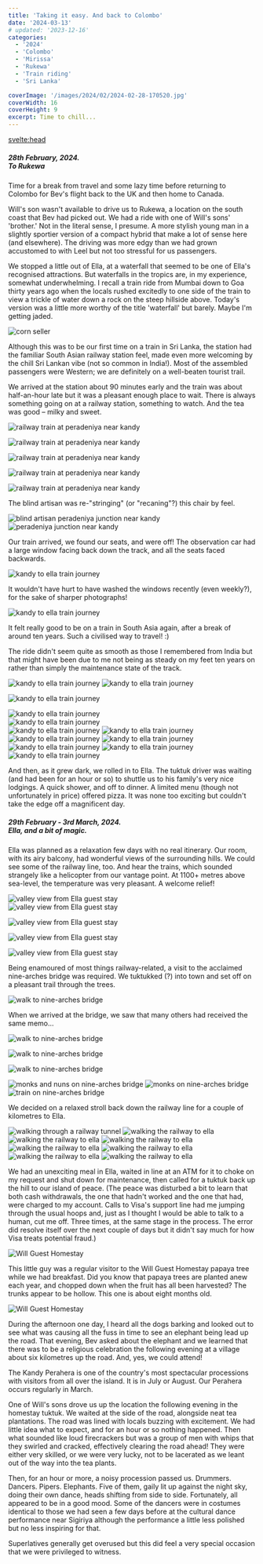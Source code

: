 ```yaml
---
title: 'Taking it easy. And back to Colombo'
date: '2024-03-13'
# updated: '2023-12-16'
categories:
  - '2024'
  - 'Colombo'
  - 'Mirissa'
  - 'Rukewa'
  - 'Train riding'
  - 'Sri Lanka'

coverImage: '/images/2024/02/2024-02-28-170520.jpg'
coverWidth: 16
coverHeight: 9
excerpt: Time to chill...
---
```


<script>
	import Callout from '$lib/components/Callout.svelte'
  import Img from '$lib/components/Img.svelte'
</script>

<svelte:head>

<title>2024 Sri Lanka</title>
</svelte:head>

<section class="card">
<h5>
  	28th February, 2024.<br/>
  	To Rukewa
</h5>

<p>Time for a break from travel and some lazy time before returning to Colombo for Bev's flight back to the UK and then home to Canada.</p>

<p>Will's son wasn't available to drive us to Rukewa, a location on the south coast that Bev had picked out. We had a ride with one of Will's sons' 'brother.' Not in the literal sense, I presume. A more stylish young man in a slightly sportier version of a compact hybrid that make a lot of sense here (and elsewhere). The driving was more edgy than we had grown accustomed to with Leel but not too stressful for us passengers.</p>

<p>We stopped a little out of Ella, at a waterfall that seemed to be one of Ella's recognised attractions. But waterfalls in the tropics are, in my experience, somewhat underwhelming. I recall a train ride from Mumbai down to Goa thirty years ago when the locals rushed excitedly to one side of the train to view a trickle of water down a rock on the steep hillside above. Today's version was a little more worthy of the title 'waterfall' but barely. Maybe I'm getting jaded.</p>

<Img
  src="/images/2024/02/2024-03-03-100146.jpg"
  alt="corn seller"
  caption="Selling corn to waterfall tourists"
/>

<p>Although this was to be our first time on a train in Sri Lanka, the station had the familiar South Asian railway station feel, made even more welcoming by the chill Sri Lankan vibe (not so common in India!). Most of the assembled passengers were Western; we are definitely on a well-beaten tourist trail.</p>

<p>We arrived at the station about 90 minutes early and the train was about half-an-hour late but it was a pleasant enough place to wait. There is always something going on at a railway station, something to watch. And the tea was good &ndash; milky and sweet.</p>

<Img
  src="/images/2024/02/2024-02-28-105547.jpg"
  alt="railway train at peradeniya near kandy"
  caption="Not our train..."
/>

<div class="w-80">
  <Img
    src="/images/2024/02/2024-02-28-105712.jpg"
    alt="railway train at peradeniya near kandy"
  />
</div>
<p></p>
<div class="w-80">
  <Img
    src="/images/2024/02/2024-02-28-110323.jpg"
    alt="railway train at peradeniya near kandy"
  />
</div>

<Img
    src="/images/2024/02/2024-02-28-110655.jpg"
    alt="railway train at peradeniya near kandy"
/>

<div class="w-90">
  <Img
      src="/images/2024/02/2024-02-28-113906.jpg"
      alt="railway train at peradeniya near kandy"
  />
</div>

<p>The blind artisan was re-"stringing" (or "recaning"?) this chair by feel.</p>
<div class="w-80">
  <Img
      src="/images/2024/02/2024-02-28-120503.jpg"
      alt="blind artisan peradeniya junction near kandy"
  />
</div>
<Img
    src="/images/2024/02/2024-02-28-135204.jpg"
    alt="peradeniya junction near kandy"
/>

<p>Our train arrived, we found our seats, and were off! The observation car had a large window facing back down the track, and all the seats faced backwards. </p>

<Img
    src="/images/2024/02/2024-02-28-141332.jpg"
    alt="kandy to ella train journey"
/>

<p>It wouldn't have hurt to have washed the windows recently (even weekly?), for the sake of sharper photographs!</p>
<div class="w-70">
  <Img
      src="/images/2024/02/2024-02-28-141337.jpg"
      alt="kandy to ella train journey"
  />
</div>
<p>It felt really good to be on a train in South Asia again, after a break of around ten years. Such a civilised way to travel! :) </p>
<p>The ride didn't seem quite as smooth as those I remembered from India but that might have been due to me not being as steady on my feet ten years on rather than simply the maintenance state of the track.</p>
<Img
    src="/images/2024/02/2024-02-28-145748.jpg"
    alt="kandy to ella train journey"
/>
<Img
    src="/images/2024/02/2024-02-28-150726.jpg"
    alt="kandy to ella train journey"
/>

<Img
      src="/images/2024/02/2024-02-28-152655.jpg"
      alt="kandy to ella train journey"
  />

<div class="w-90">
  <Img
      src="/images/2024/02/2024-02-28-153330.jpg"
      alt="kandy to ella train journey"
      caption="Getting up into tea-plantation country"
  />
 
</div>

<div class="w-90">
  <Img
      src="/images/2024/02/2024-02-28-153544.jpg"
      alt="kandy to ella train journey"
  />
</div>
<Img
    src="/images/2024/02/2024-02-28-152722.jpg"
    alt="kandy to ella train journey"
/>
<Img
    src="/images/2024/02/2024-02-28-161556.jpg"
    alt="kandy to ella train journey"
/>
<Img
    src="/images/2024/02/2024-02-28-161612.jpg"
    alt="kandy to ella train journey"
/>
<Img
    src="/images/2024/02/2024-02-28-162132.jpg"
    alt="kandy to ella train journey"
/>
<Img
    src="/images/2024/02/2024-02-28-162830.jpg"
    alt="kandy to ella train journey"
/>
<Img
    src="/images/2024/02/2024-02-28-170520.jpg"
    alt="kandy to ella train journey"
/>
<Img
    src="/images/2024/02/2024-02-28-174536.jpg"
    alt="kandy to ella train journey"
    caption="Waiting for the train to pass"
/>

<p>And then, as it grew dark, we rolled in to Ella. The tuktuk driver was waiting (and had been for an hour or so) to shuttle us to his family's very nice lodgings. A quick shower, and off to dinner. A limited menu (though not unfortunately in price) offered pizza. It was none too exciting but couldn't take the edge off a magnificent day.</p>
</section>

<section class="card">
  <h5>
      29th February - 3rd March, 2024.<br/>
      Ella, and a bit of magic.
  </h5>
  <p>Ella was planned as a relaxation few days with no real itinerary. Our room, with its airy balcony, had wonderful views of the surrounding hills. We could see some of the railway line, too. And hear the trains, which sounded strangely like a helicopter from our vantage point. At 1100+ metres above sea-level, the temperature was very pleasant. A welcome relief!</p>
  <div class="w-80">
    <Img
      src="/images/2024/02/2024-02-29-101642.jpg"
      alt="valley view from Ella guest stay"
      caption="The view from our balcony..."
    />   
  </div>
  <div class="w-80">
    <Img
        src="/images/2024/02/2024-02-29-101748.jpg"
        alt="valley view from Ella guest stay"
      />
  </div>
  <p></p>
  <div class="w-80">
    <Img
        src="/images/2024/02/2024-02-29-140238.jpg"
        alt="valley view from Ella guest stay"
      />
  </div>
  
  <Img
    src="/images/2024/02/2024-02-29-121326.jpg"
    alt="valley view from Ella guest stay"
  />
  
  <div class="w-90">
    <Img
        src="/images/2024/02/2024-02-29-140314.jpg"
        alt="valley view from Ella guest stay"
      />
  </div>
  <p>Being enamoured of most things railway-related, a visit to the acclaimed nine-arches bridge was required. We tuktukked (?) into town and set off on a pleasant trail through the trees. </p>
  <div class="w-80">
    <Img
        src="/images/2024/02/2024-02-29-143356.jpg"
        alt="walk to nine-arches bridge"
      />
  </div>
  <p>When we arrived at the bridge, we saw that many others had received the same memo...</p>  
  <Img
      src="/images/2024/02/2024-02-29-145034.jpg"
      alt="walk to nine-arches bridge"
    />
  
  <Img
    src="/images/2024/02/2024-02-29-150101.jpg"
    alt="walk to nine-arches bridge"
  />
  
  <Img
    src="/images/2024/02/2024-02-29-150414.jpg"
    alt="walk to nine-arches bridge"
    caption="There's a life-ending drop off this wall..."
  />
  
  <Img
    src="/images/2024/02/2024-02-29-153240.jpg"
    alt="monks and nuns on nine-arches bridge"
    caption="Not all the visitors were Western. These monks and nuns were visiting from Galle."
  />
  <Img
    src="/images/2024/02/2024-02-29-154428.jpg"
    alt="monks on nine-arches bridge"
  />
  <Img
    src="/images/2024/02/2024-02-29-150825.jpg"
    alt=" train on nine-arches bridge"
    caption="The train made an unscheduled stop on the bridge for ten minutes.<br/> Maybe a sponsorship deal with Instagram? ;)"
  />
  <p>We decided on a relaxed stroll back down the railway line for a couple of kilometres to Ella.</p>
  <Img
    src="/images/2024/02/2024-02-29-154810.jpg"
    alt=" walking through a railway tunnel"
  />
  <Img
    src="/images/2024/02/2024-02-29-160242.jpg"
    alt=" walking the railway to ella"
    caption="Bev hadn't been that comfortable walking through the tunnel. She was very happy to be out of it when this train came along."
  />
  <Img
    src="/images/2024/02/2024-02-29-161558.jpg"
    alt="walking the railway to ella"
  />
  <Img
    src="/images/2024/02/2024-02-29-162200.jpg"
    alt="walking the railway to ella"
  />
  <Img
    src="/images/2024/02/2024-02-29-162805.jpg"
    alt="walking the railway to ella"
  />
  <Img
    src="/images/2024/02/2024-02-29-163620.jpg"
    alt="walking the railway to ella"
  />
  <Img
    src="/images/2024/02/2024-02-29-153456.jpg"
    alt="walking the railway to ella"
    caption="Precariously perched homes on steep hillsides are typical"
  />
  <Img
    src="/images/2024/02/2024-02-29-165025.jpg"
    alt="walking the railway to ella"
  />
  <p>We had an unexciting meal in Ella, waited in line at an ATM for it to choke on my request and shut down for maintenance, then called for a tuktuk back up the hill to our island of peace. (The peace was disturbed a bit to learn that both cash withdrawals, the one that hadn't worked and the one that had, were charged to my account. Calls to Visa's support line had me jumping through the usual hoops and, just as I thought I would be able to talk to a human, cut me off. Three times, at the same stage in the process. The error did resolve itself over the next couple of days but it didn't say much for how Visa treats potential fraud.)</p>
  <Img
    src="/images/2024/03/2024-03-02-090622.jpg"
    alt="Will Guest Homestay"
  />
    <p>This little guy was a regular visitor to the Will Guest Homestay papaya tree while we had breakfast. Did you know that papaya trees are planted anew each year, and chopped down when the fruit has all been harvested? The trunks appear to be hollow. This one is about eight months old.</p>
  <div class="w-80">
    <Img
      src="/images/2024/03/2024-03-02-091034.jpg"
      alt="Will Guest Homestay"
    />
  </div>
  <p>During the afternoon one day, I heard all the dogs barking and looked out to see what was causing all the fuss in time to see an elephant being lead up the road. That evening, Bev asked about the elephant and we learned that there was to be a religious celebration the following evening at a village about six kilometres up the road. And, yes, we could attend!</p>
  <p>The Kandy Perahera is one of the country's most spectacular processions with visitors from all over the island. It is in July or August. Our Perahera occurs regularly in March.</p>
  <p>One of Will's sons drove us up the location the following evening in the homestay tuktuk. We waited at the side of the road, alongside neat tea plantations. The road was lined with locals buzzing with excitement. We had little idea what to expect, and for an hour or so nothing happened. Then what sounded like loud firecrackers but was a group of men with whips that they swirled and cracked, effectively clearing the road ahead! They were either very skilled, or we were very lucky, not to be lacerated as we leant out of the way into the tea plants. </p>
  <p>Then, for an hour or more, a noisy procession passed us. Drummers. Dancers. Pipers. Elephants. Five of them, gaily lit up against the night sky, doing their own dance, heads shifting from side to side. Fortunately, all appeared to be in a good mood. Some of the dancers were in costumes identical to those we had seen a few days before at the cultural dance performance near Sigiriya although the performance a little less polished but no less inspiring for that.</p>
  <p>Superlatives generally get overused but this did feel a very special occasion that we were privileged to witness.</p>
  <!-- <video width="320" height="240" controls>
    <source src="/images/videos/perahura1.mp4" type="video/mp4">
    Your browser does not support the video tag.
  </video> -->
</section>
